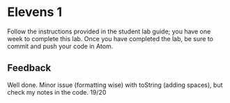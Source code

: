 # Elevens 1

Follow the instructions provided in the student lab guide; you have one week to complete this lab. Once you have completed the lab, be sure to commit and push your code in Atom.

## Feedback
Well done. Minor issue (formatting wise) with toString (adding spaces), but check my notes in the code.
19/20
